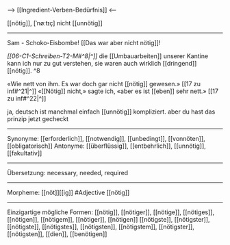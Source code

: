 --> [[Ingredient-Verben-Bedürfnis]] <--

 [[nötig]], [ˈnøːtɪç]
nicht [[unnötig]]

---
Sam - Schoko-Eisbombe! [[Das war aber nicht nötig]]!  

*[[06-C1-Schreiben-T2-M#^8|^]]* die [[Umbauarbeiten]] unserer Kantine kann ich nur zu gut verstehen, sie waren auch wirklich [[dringend]] [[nötig]]. ^8


«Wie nett von ihm. Es war doch gar nicht [[nötig]] gewesen.» [[17 zu inf#^21|^]]
«[[Nötig]] nicht,» sagte ich, «aber es ist [[eben]] sehr nett.» [[17 zu inf#^22|^]]


ja, deutsch ist manchmal einfach [[unnötig]] kompliziert. aber du hast das prinzip jetzt gecheckt

---
Synonyme: [[erforderlich]], [[notwendig]], [[unbedingt]], [[vonnöten]], [[obligatorisch]]
Antonyme: [[überflüssig]], [[entbehrlich]], [[unnötig]], [[fakultativ]]

---
Übersetzung: necessary, needed, required

---
Morpheme: [[nöt]][[ig]]
 #Adjective [[nötig]]

---

Einzigartige mögliche Formen: 
[[nötig]], [[nötiger]], [[nötige]], [[nötiges]], [[nötigen]], [[nötigem]], [[nötiger]], [[nötigen]]
[[nötigste]], [[nötigster]], [[nötigste]], [[nötigstes]], [[nötigsten]], [[nötigstem]], [[nötigster]], [[nötigsten]], [[dien]], [[benötigen]]